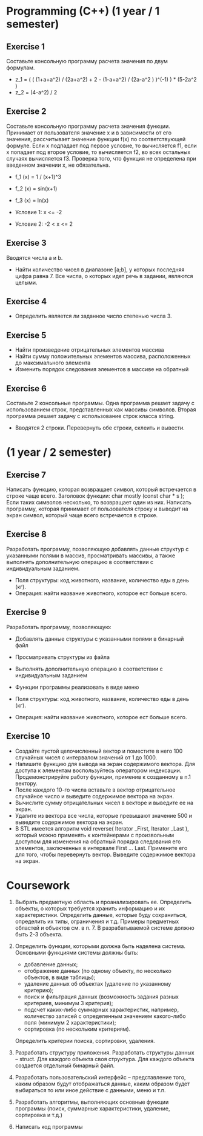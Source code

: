 # Programming (C++) (1 year / 1 semester)

## Exercise 1

Составьте консольную программу расчета значения по двум формулам.
* z_1 = ( ( (1+a+a^2) / (2a+a^2) + 2 - (1-a+a^2) / (2a-a^2 ) )^(-1) ) * (5-2a^2 )
* z_2 = (4-a^2) / 2

## Exercise 2

Cоставьте консольную программу расчета значения функции.
Принимает от пользователя значение x и в зависимости от его значения, рассчитывает значение функции f(x) по соответствующей формуле. Если x подпадает под первое условие, то вычисляется f1, если x попадает под второе условие, то вычисляется f2, во всех остальных случаях вычисляется f3. Проверка того, что функция не определена при введенном значении х, не обязательна.

* f_1 (x) = 1 / (x+1)^3
* f_2 (x) = sin⁡(x+1)
* f_3 (x) = ln⁡(x)

* Условие 1: x <= -2
* Условие 2: -2 < x <= 2

## Exercise 3

Вводятся числа a и b.
* Найти количество чисел в диапазоне [a;b], у которых последняя цифра равна 7.
Все числа, о которых идет речь в задании, являются целыми.

## Exercise 4

* Определить является ли заданное число степенью числа 3.

## Exercise 5

* Найти произведение отрицательных элементов массива
* Найти сумму положительных элементов массива, расположенных до максимального элемента
* Изменить порядок следования элементов в массиве на обратный

## Exercise 6

Составьте 2 консольные программы. Одна программа решает задачу с использованием строк, представленных как массивы символов. Вторая программа решает задачу с использование строк класса string.

* Вводятся 2 строки. Перевернуть обе строки, склеить и вывести.

# (1 year / 2 semester)

## Exercise 7

Написать функцию, которая возвращает символ, который встречается в строке чаще всего. Заголовок функции: char mostly (const char * s ); Если таких символов несколько, то возвращает один из них.
Написать программу, которая принимает от пользователя строку и выводит на экран символ, который чаще всего встречается в строке.

## Exercise 8

Разработать программу, позволяющую добавлять данные структур с указанными полями в массив, просматривать массивы, а также выполнять дополнительную операцию в соответствии с индивидуальным заданием.

* Поля структуры: код животного, название, количество еды в день (кг).
* Операция: найти название животного, которое ест больше всего.

## Exercise 9

Разработать программу, позволяющую:
* Добавлять данные структуры с указанными полями в бинарный файл
* Просматривать структуры из файла
* Выполнять дополнительную операцию в соответствии с индивидуальным заданием
* Функции программы реализовать в виде меню

* Поля структуры: код животного, название, количество еды в день (кг).
* Операция: найти название животного, которое ест больше всего.

## Exercise 10

* Создайте пустой целочисленный вектор и поместите в него 100 случайных чисел с интервалом значений от 1 до 1000.
* Напишите функцию для вывода на экран содержимого вектора. Для доступа к элементам воспользуйтесь оператором индексации. Продемонстрируйте работу функции, применив к созданному в п.1 вектору.
* После каждого 10-го числа вставьте в вектор отрицательное случайное число и выведите содержимое вектора на экран.
* Вычислите сумму отрицательных чисел в векторе и выведите ее на экран.
* Удалите из вектора все числа, которые превышают значение 500 и выведите содержимое вектора на экран.
* В STL имеется алгоритм void reverse( Iterator _First, Iterator _Last ), который можно применять к контейнерами с произвольным доступом для изменения на обратный порядка следования его элементов, заключенных в интервале First ... Last. Примените его для того, чтобы перевернуть вектор. Выведите содержимое вектора на экран.

# Coursework

1. Выбрать предметную область и проанализировать ее. Определить объекты, о которых требуется хранить информацию и их характеристики. Определить данные, которые буду сохраниться, определить их типы, ограничения и т.д. Примеры предметных областей и объектов см. в п. 7. В разрабатываемой системе должно быть 2-3 объекта.
1. Определить функции, которыми должна быть наделена система. Основными функциями системы должны быть:
    * добавление данных;
    * отображение данных (по одному объекту, по несколько объектов, в виде таблицы);
    * удаление данных об объектах (удаление по указанному критерию);
    * поиск и фильтрация данных (возможность задания разных критериев, минимум 3 критерия);
    * подсчет каких-либо суммарных характеристик, например, количество записей с определенным значением какого-либо поля (минимум 2 характеристики);
    * сортировка (по нескольким критериям).  
    
    Определить критерии поиска, сортировки, удаления.
1. Разработать структуру приложения. Разработать структуры данных – struct. Для каждого объекта своя структура. Для каждого объекта создается отдельный бинарный файл.
1. Разработать пользовательский интерфейс – представление того, каким образом будут отображаться данные, каким образом будет выбираться то или иное действие с данными, меню и т.п.
1. Разработать алгоритмы, выполняющих основные функции программы (поиск, суммарные характеристики, удаление, сортировка и т.д.)
1. Написать код программы
